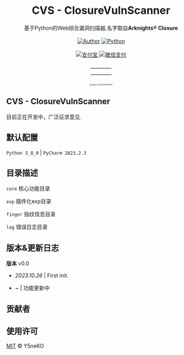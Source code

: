 <h1 align="center">CVS - ClosureVulnScanner</h1>
<p align="center">
  基于Python的Web综合漏洞扫描器,名字取自<b>Arknights® Closure</b>
  <br><br>
  <a href='https://blog.ysneko.com'><img src="https://img.shields.io/static/v1?label=Powered%20by&message=Y5neKO&color=green" alt="Author"></a>
  <a href='https://www.python.org/'><img src="https://img.shields.io/static/v1?label=Python&message=1.8&color=yellow" alt="Python"></a>
  <br><br>
  <a href="#">
    <img src="https://img.shields.io/badge/Supported%20by-Alipay🈲%20%E2%86%92-gray.svg?colorA=655BE1&colorB=4F44D6&style=for-the-badge" alt="支付宝"/>
  </a>
  <a href="#">
    <img src="https://img.shields.io/badge/Supported%20by-WechatPay🈲%20%E2%86%92-gray.svg?colorA=61c265&colorB=4CAF50&style=for-the-badge" alt="微信支付"/>
  </a>
  <br><br>
  <a>———— </a>
  <br>
  <a>———— </a>
  <br><br>
  <img src="https://img-blog.csdnimg.cn/7512889713bd422dbd791e17359ed1d3.png" alt="image-20220503164740855" style="zoom:30%;" />
</p>
  
## CVS - ClosureVulnScanner

目前正在开发中，广泛征求意见.


## 默认配置
`Python 3_8_0`  |  `PyCharm 2023.2.3`


## 目录描述
`core` 核心功能目录

`exp` 插件化exp目录

`finger` 指纹信息目录

`log` 错误日志目录


## 版本&更新日志
**版本** v0.0

- *2023.10.26* | First init.

- ~ | 功能更新中


## 贡献者


## 使用许可
[MIT](LICENSE) © Y5neKO
